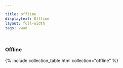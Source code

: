 ```yaml
---

title: offline
displaytext: Offline
layout: full-width
tags: vwad

---
```


### Offline

{% include collection_table.html collection="offline" %}
